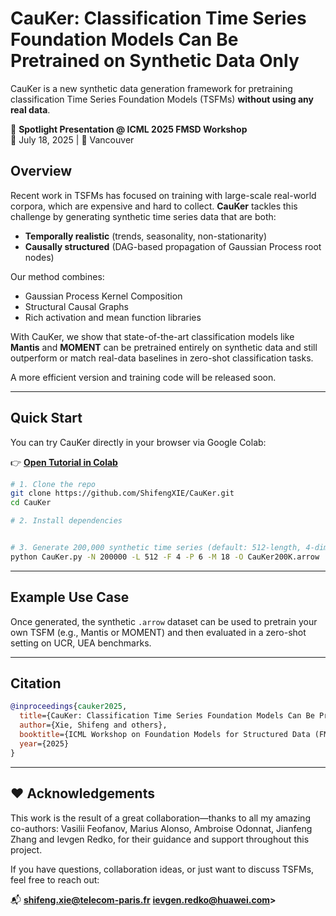 # CauKer: Classification Time Series Foundation Models Can Be Pretrained on Synthetic Data Only

CauKer is a new synthetic data generation framework for pretraining classification Time Series Foundation Models (TSFMs) **without using any real data**.

🚀 **Spotlight Presentation @ ICML 2025 FMSD Workshop**  
📅 July 18, 2025 | 📍 Vancouver

## Overview

Recent work in TSFMs has focused on training with large-scale real-world corpora, which are expensive and hard to collect. **CauKer** tackles this challenge by generating synthetic time series data that are both:

- **Temporally realistic** (trends, seasonality, non-stationarity)  
- **Causally structured** (DAG-based propagation of Gaussian Process root nodes)

Our method combines:
- Gaussian Process Kernel Composition
- Structural Causal Graphs
- Rich activation and mean function libraries

With CauKer, we show that state-of-the-art classification models like **Mantis** and **MOMENT** can be pretrained entirely on synthetic data and still outperform or match real-data baselines in zero-shot classification tasks.

A more efficient version and training code will be released soon.

---

## Quick Start

You can try CauKer directly in your browser via Google Colab:

👉 [**Open Tutorial in Colab**](https://colab.research.google.com/drive/1hvVsWMP4g3pv9bqFRsgBolVMFBNF4tQk?usp=sharing)

```bash
# 1. Clone the repo
git clone https://github.com/ShifengXIE/CauKer.git
cd CauKer

# 2. Install dependencies


# 3. Generate 200,000 synthetic time series (default: 512-length, 4-dimensional)
python CauKer.py -N 200000 -L 512 -F 4 -P 6 -M 18 -O CauKer200K.arrow
```

---

## Example Use Case

Once generated, the synthetic `.arrow` dataset can be used to pretrain your own TSFM (e.g., Mantis or MOMENT) and then evaluated in a zero-shot setting on UCR, UEA benchmarks.

---

## Citation

```bibtex
@inproceedings{cauker2025,
  title={CauKer: Classification Time Series Foundation Models Can Be Pretrained on Synthetic Data Only},
  author={Xie, Shifeng and others},
  booktitle={ICML Workshop on Foundation Models for Structured Data (FMSD)},
  year={2025}
}
```

---

## ❤️ Acknowledgements

This work is the result of a great collaboration—thanks to all my amazing co-authors: Vasilii Feofanov, Marius Alonso, Ambroise Odonnat, Jianfeng Zhang and Ievgen Redko, for their guidance and support throughout this project.

If you have questions, collaboration ideas, or just want to discuss TSFMs, feel free to reach out:

📬 **shifeng.xie@telecom-paris.fr** **ievgen.redko@huawei.com>**
